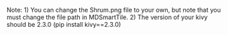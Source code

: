 Note: 1) You can change the Shrum.png file to your own, but note that you must change the file path in MDSmartTile.
      2) The version of your kivy should be 2.3.0 (pip install kivy==2.3.0)
